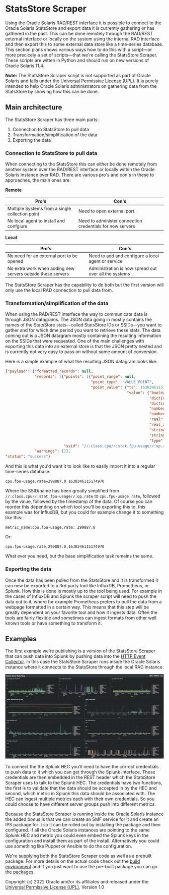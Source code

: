 # StatsStore Scraper

Using the Oracle Solaris RAD/REST interface it is possible to connect to the Oracle Solaris StatsStore and export data it is currently gathering or has gathered in the past. This can be done remotely through the RAD/REST external interface or locally on the system using the internal RAD interface and then export this to some external data store like a time-series database. This section plans shows various ways how to do this with a script—or more precicely a set of scripts—that we're calling the StatsStore Scraper. These scripts are witten in Python and should run on new versions of Oracle Solaris 11.4.

**Note:** The StatsStore Scraper script is not supported as part of Oracle Solaris and falls under the [Universal Permissive License (UPL)](https://oss.oracle.com/licenses/upl/). It is purely intended to help Oracle Solaris administrators on gathering data from the StatsStore by showing how this can be done. 

## Main architecture

The StatsStore Scraper has three main parts:

1. Connection to StatsStore to pull data
2. Transformation/simplification of the data
3. Exporting the data

### Connection to StatsStore to pull data

When connecting to the StatsStore this can either be done remotely from another system over the RAD/REST interface or locally within the Oracle Solaris instance over RAD. There are various pro's and con's in these to approaches, the main ones are:

**Remote**

| Pro's                                           | Con's                                                     |
| ----------------------------------------------- | --------------------------------------------------------- |
| Multiple Systems from a single collection point | Need to open external port                                |
| No local agent to install and confgiure         | Need to administer connection credentials for new servers |

**Local**

| Pro's                                                       | Con's                                                 |
| ----------------------------------------------------------- | ----------------------------------------------------- |
| No need for an external port to be opened                   | Need to add and configure a local agent or service    |
| No extra work when adding new servers outside these servers | Administration is now spread out over all the systems |

The StatsStore Scraper has the capability to do both but the first version will only use the local RAD connection to pull data from.

### Transformation/simplification of the data

When using the RAD/REST interface the way to communicate data is through JSON datagrams. The JSON data going in mostly contains the names of the StatsStore stats—called StatsStore IDs or SSIDs—you want to gather and for which time period you want to retrieve these stats. The data coming out is a JSON datagram mostly containing the resulting information on the SSIDs that were requested. One of the main challenges with exporting this data into an external store is that the JSON pretty nested and is currently not very easy to pass on without some amount of conversion. 

Here is a simple example of what the resulting JSON datagram looks like:

```json
{"payload": {"formatted_records": null,
             "records": [{"points": [{"point_range": null,
                                      "point_type": "VALUE_POINT",
                                      "point_value": {"ts": 1638346115174970,
                                                      "value": {"boolean_val": false,
                                                                "dictionary": null,
                                                                "dictionary_array": null,
                                                                "number": 0,
                                                                "number_array": null,
                                                                "real": 299887.0,
                                                                "real_array": null,
                                                                "string": null,
                                                                "string_array": null,
                                                                "type": "REAL"}}}],
                          "ssid": "//:class.cpu//:stat.fpu-usage//:op.rate"}],
             "warnings": []},
"status": "success"}
```

And this is what you'd want it to look like to easily import it into a regular time-series database:

```
cpu.fpu-usage.rate=299887.0 1638346115174970
```

Where the SSID/name has been greatly simplified from `//:class.cpu//:stat.fpu-usage//:op.rate` to `cpu.fpu-usage.rate`, followed by the value, followed by the timestamp of the data. Of course you can reorder this depending on which tool you'll be exporting this to, this example was for InfluxDB, but you could for example change it to something like this:

```
metric_name:cpu.fpu-usage.rate: 299887.0
```

Or:

```
cpu.fpu-usage.rate,299887.0,1638346115174970
```

What ever you need, but the base simplification task remains the same.

### Exporting the data

Once the data has been pulled from the StatsStore and it is transformed it can now be exported to a 3rd party tool like InfluxDB, Prometheus, or Splunk. How this is done is mostly up to the tool being used. For example in the cases of InfluxDB and Splunk the scraper script will need to push the data out to it, where for example Prometheus prefers to pull the data from a webpage formatted in a certain way. This means that this step will be greatly dependent on your favorite tool and how it ingests data. Often the tools are fairly flexible and sometimes can ingest formats from other well known tools or have something to transform it.

## Examples

The first example we're publishing is a version of the StatsStore Scraper that can push data into Splunk by pushing data into the [HTTP Event Collector](https://docs.splunk.com/Documentation/Splunk/9.0.1/Data/UsetheHTTPEventCollector). In this case the StatsStore Scraper runs inside the Oracle Solaris instance where it connects to the StatsStore through the local RAD instance. 

![Example Sheet](/StatsStore_WebUI/Images/StatsStore_Scraper/Splunk_Screenshot.png)

To connect the the Splunk HEC you'll need to have the correct credentials to push data to it which you can get through the Splunk interface. These credentials are then embedded in the REST header which the StatsStore Scraper uses to talk to the Splunk HEC. The credentials have two functions, the first is to validate that the data should be accepted in by the HEC and second, which metric in Splunk this data should be associated with. The HEC can ingest multiple metrics each with their own credentials. So you could choose to have different server groups push into different metrics.

Because the StatsStore Scraper is running inside the Oracle Solaris instance the added bonus is that we can create an SMF service for it and create an IPS package for it so it can be rolled out by installing the package and then configured. If all the Oracle Solaris instances are pointing to the same Splunk HEC and metric you could even embed the Splunk keys in the configuration and install them as part of the install. Alternatively you could use something like Puppet or Ansible to do the configuration.

We're supplying both the StatsStore Scraper code as well as a prebuilt package. For more details on the actual code check out the [build environment](Build_Environment) and if you just want to use the pre-built package you can go the [packages](Packages).

Copyright (c) 2022 Oracle and/or its affiliates and released under the [Universal Permissive License (UPL)](https://oss.oracle.com/licenses/upl/), Version 1.0